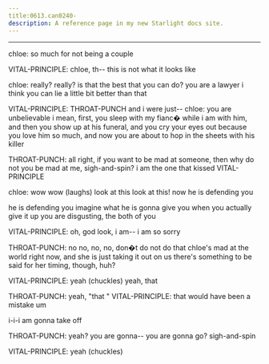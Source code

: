 ```yaml
---
title:0613.can0240-
description: A reference page in my new Starlight docs site.
---
```

----- 
chloe: so much for not being a couple
 
VITAL-PRINCIPLE: chloe, th-- this is not what it looks like
 
chloe: really? 
 really? 
 is that the best that you can do? 
 you are a lawyer
 i 
think you can lie a little bit better than that
 
VITAL-PRINCIPLE: THROAT-PUNCH and i were just-- 
chloe: you are unbelievable
 i mean, first, you sleep with my fianc� while i am 
with him, and then you show up at his funeral, and you cry your eyes out because 
you love him so much, and now you are about to hop in the sheets with his killer


THROAT-PUNCH: all right, if you want to be mad at someone, then why do not you be mad 
at me, sigh-and-spin? 
 i am the one that kissed VITAL-PRINCIPLE
 
chloe: wow
 wow
 (laughs) look at this
 look at this! now he is defending you
 
he is defending you
 imagine what he is gonna give you when you actually give it 
up
 you are disgusting, the both of you
 
VITAL-PRINCIPLE: oh, god
 look, i am-- i am so sorry
 
THROAT-PUNCH: no
 no, no, no, don�t
 do not do that
 chloe's mad at the world right 
now, and she is just taking it out on us
 there's something to be said for her 
timing, though, huh? 
 
VITAL-PRINCIPLE: yeah
 (chuckles) yeah, that


 
THROAT-PUNCH: yeah, "that
" 
VITAL-PRINCIPLE: that would have been a mistake
 um


 i-i-i am gonna take off
 
THROAT-PUNCH: yeah? 
 you are gonna-- you are gonna go? 
 sigh-and-spin
 
VITAL-PRINCIPLE: yeah
 (chuckles) 
